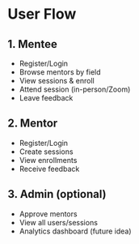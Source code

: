 # User Flow

## 1. Mentee
- Register/Login
- Browse mentors by field
- View sessions & enroll
- Attend session (in-person/Zoom)
- Leave feedback

## 2. Mentor
- Register/Login
- Create sessions
- View enrollments
- Receive feedback

## 3. Admin (optional)
- Approve mentors
- View all users/sessions
- Analytics dashboard (future idea)
